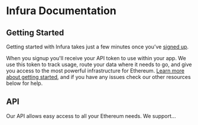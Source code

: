 # Infura Documentation

## Getting Started

Getting started with Infura takes just a few minutes once you’ve [signed up](https://infura.io/signup).

When you signup you'll receive your API token to use within your app. We use this token to track usage, route your data where it needs to go, and give you access to the most powerful infrastructure for Ethereum. [Learn more about getting started](https://infura.io/docs/gettingStarted/chooseaNetwork), and if you have any issues check our other resources below for help.

## API

Our API allows easy access to all your Ethereum needs. We support...
